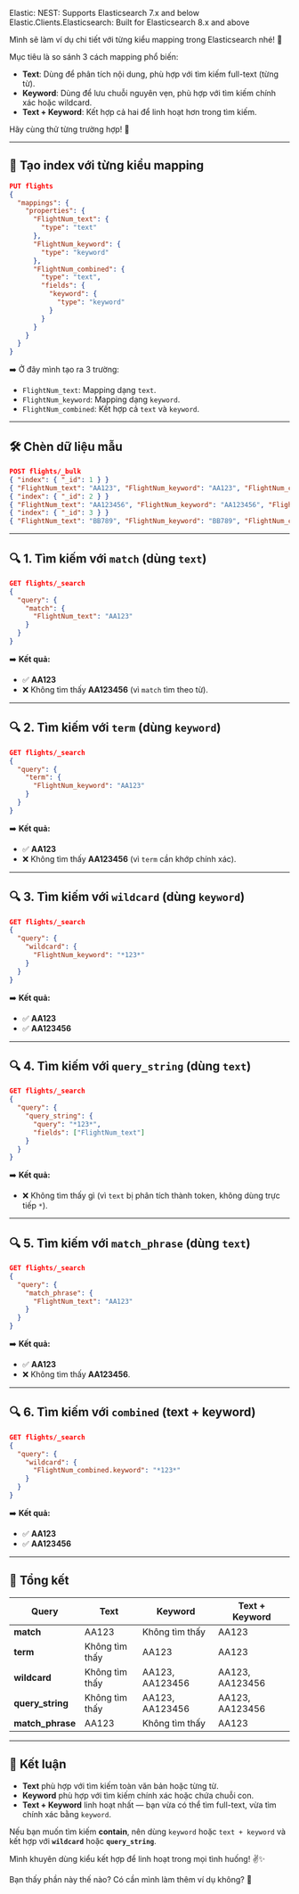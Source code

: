 ﻿Elastic:
	NEST: Supports Elasticsearch 7.x and below
	Elastic.Clients.Elasticsearch: Built for Elasticsearch 8.x and above


Mình sẽ làm ví dụ chi tiết với từng kiểu mapping trong Elasticsearch nhé! 🎯  

Mục tiêu là so sánh 3 cách mapping phổ biến:  
- **Text**: Dùng để phân tích nội dung, phù hợp với tìm kiếm full-text (từng từ).  
- **Keyword**: Dùng để lưu chuỗi nguyên vẹn, phù hợp với tìm kiếm chính xác hoặc wildcard.  
- **Text + Keyword**: Kết hợp cả hai để linh hoạt hơn trong tìm kiếm.  

Hãy cùng thử từng trường hợp! 🚀  

---

## 🔧 **Tạo index với từng kiểu mapping**

```json
PUT flights
{
  "mappings": {
    "properties": {
      "FlightNum_text": {
        "type": "text"
      },
      "FlightNum_keyword": {
        "type": "keyword"
      },
      "FlightNum_combined": {
        "type": "text",
        "fields": {
          "keyword": {
            "type": "keyword"
          }
        }
      }
    }
  }
}
```

➡️ Ở đây mình tạo ra 3 trường:  
- `FlightNum_text`: Mapping dạng `text`.  
- `FlightNum_keyword`: Mapping dạng `keyword`.  
- `FlightNum_combined`: Kết hợp cả `text` và `keyword`.  

---

## 🛠 **Chèn dữ liệu mẫu**  

```json
POST flights/_bulk
{ "index": { "_id": 1 } }
{ "FlightNum_text": "AA123", "FlightNum_keyword": "AA123", "FlightNum_combined": "AA123" }
{ "index": { "_id": 2 } }
{ "FlightNum_text": "AA123456", "FlightNum_keyword": "AA123456", "FlightNum_combined": "AA123456" }
{ "index": { "_id": 3 } }
{ "FlightNum_text": "BB789", "FlightNum_keyword": "BB789", "FlightNum_combined": "BB789" }
```

---

## 🔍 **1. Tìm kiếm với `match` (dùng `text`)**  

```json
GET flights/_search
{
  "query": {
    "match": {
      "FlightNum_text": "AA123"
    }
  }
}
```

➡️ **Kết quả:**  
- ✅ **AA123**  
- ❌ Không tìm thấy **AA123456** (vì `match` tìm theo từ).  

---

## 🔍 **2. Tìm kiếm với `term` (dùng `keyword`)**  

```json
GET flights/_search
{
  "query": {
    "term": {
      "FlightNum_keyword": "AA123"
    }
  }
}
```

➡️ **Kết quả:**  
- ✅ **AA123**  
- ❌ Không tìm thấy **AA123456** (vì `term` cần khớp chính xác).  

---

## 🔍 **3. Tìm kiếm với `wildcard` (dùng `keyword`)**  

```json
GET flights/_search
{
  "query": {
    "wildcard": {
      "FlightNum_keyword": "*123*"
    }
  }
}
```

➡️ **Kết quả:**  
- ✅ **AA123**  
- ✅ **AA123456**  

---

## 🔍 **4. Tìm kiếm với `query_string` (dùng `text`)**  

```json
GET flights/_search
{
  "query": {
    "query_string": {
      "query": "*123*",
      "fields": ["FlightNum_text"]
    }
  }
}
```

➡️ **Kết quả:**  
- ❌ Không tìm thấy gì (vì `text` bị phân tích thành token, không dùng trực tiếp `*`).  

---

## 🔍 **5. Tìm kiếm với `match_phrase` (dùng `text`)**  

```json
GET flights/_search
{
  "query": {
    "match_phrase": {
      "FlightNum_text": "AA123"
    }
  }
}
```

➡️ **Kết quả:**  
- ✅ **AA123**  
- ❌ Không tìm thấy **AA123456**.  

---

## 🔍 **6. Tìm kiếm với `combined` (text + keyword)**  

```json
GET flights/_search
{
  "query": {
    "wildcard": {
      "FlightNum_combined.keyword": "*123*"
    }
  }
}
```

➡️ **Kết quả:**  
- ✅ **AA123**  
- ✅ **AA123456**  

---

## 🏁 **Tổng kết**  

| **Query**                 | **Text**        | **Keyword**     | **Text + Keyword** |
|---------------------------|-----------------|-----------------|--------------------|
| **match**                 | AA123           | Không tìm thấy | AA123              |
| **term**                  | Không tìm thấy | AA123           | AA123              |
| **wildcard**              | Không tìm thấy | AA123, AA123456 | AA123, AA123456    |
| **query_string**          | Không tìm thấy | AA123, AA123456 | AA123, AA123456    |
| **match_phrase**          | AA123           | Không tìm thấy | AA123              |

---

## 🚀 **Kết luận**  
- **Text** phù hợp với tìm kiếm toàn văn bản hoặc từng từ.  
- **Keyword** phù hợp với tìm kiếm chính xác hoặc chứa chuỗi con.  
- **Text + Keyword** linh hoạt nhất — bạn vừa có thể tìm full-text, vừa tìm chính xác bằng `keyword`.  

Nếu bạn muốn tìm kiếm **contain**, nên dùng `keyword` hoặc `text + keyword` và kết hợp với **`wildcard`** hoặc **`query_string`**.  

Mình khuyên dùng kiểu kết hợp để linh hoạt trong mọi tình huống! ✌️✨  

Bạn thấy phần này thế nào? Có cần mình làm thêm ví dụ không? 🚀